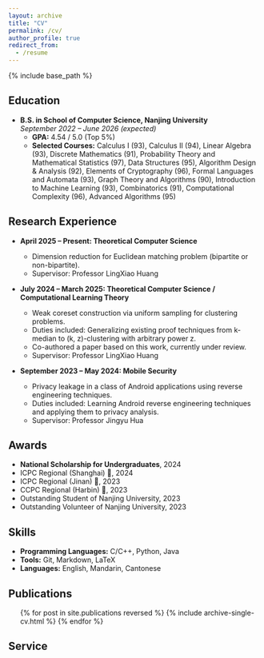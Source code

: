 ```yaml
---
layout: archive
title: "CV"
permalink: /cv/
author_profile: true
redirect_from:
  - /resume
---
```


<style>
.archive {
  font-family: 'Georgia', serif;
}
</style>

{% include base_path %}


## Education

* **B.S. in School of Computer Science, Nanjing University**  
  *September 2022 – June 2026 (expected)*
  * **GPA:** 4.54 / 5.0 (Top 5%)
  * **Selected Courses:**
    Calculus I (93), Calculus II (94), Linear Algebra (93), Discrete Mathematics (91),
    Probability Theory and Mathematical Statistics (97), Data Structures (95), Algorithm Design & Analysis (92),
    Elements of Cryptography (96), Formal Languages and Automata (93),
    Graph Theory and Algorithms (90), Introduction to Machine Learning (93),
    Combinatorics (91), Computational Complexity (96), Advanced Algorithms (95)  
  


## Research Experience

* **April 2025 – Present: Theoretical Computer Science**  
  * Dimension reduction for Euclidean matching problem (bipartite or non-bipartite).  
  * Supervisor: Professor LingXiao Huang

* **July 2024 – March 2025: Theoretical Computer Science / Computational Learning Theory**  
  * Weak coreset construction via uniform sampling for clustering problems.  
  * Duties included: Generalizing existing proof techniques from k-median to (k, z)-clustering with arbitrary power z.  
  * Co-authored a paper based on this work, currently under review.  
  * Supervisor: Professor LingXiao Huang

* **September 2023 – May 2024: Mobile Security**  
  * Privacy leakage in a class of Android applications using reverse engineering techniques.  
  * Duties included: Learning Android reverse engineering techniques and applying them to privacy analysis.  
  * Supervisor: Professor Jingyu Hua

## Awards

* **National Scholarship for Undergraduates**, 2024
* ICPC Regional (Shanghai) 🥉, 2024
* ICPC Regional (Jinan) 🥉, 2023
* CCPC Regional (Harbin) 🥉, 2023
* Outstanding Student of Nanjing University, 2023
* Outstanding Volunteer of Nanjing University, 2023

## Skills

* **Programming Languages:** C/C++, Python, Java  
* **Tools:** Git, Markdown, LaTeX  
* **Languages:** English, Mandarin, Cantonese

## Publications

<ul>{% for post in site.publications reversed %}
  {% include archive-single-cv.html %}
{% endfor %}</ul>

## Service

<!-- Add your service experiences here -->


